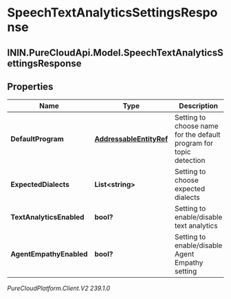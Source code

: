 # SpeechTextAnalyticsSettingsResponse

## ININ.PureCloudApi.Model.SpeechTextAnalyticsSettingsResponse

## Properties

|Name | Type | Description | Notes|
|------------ | ------------- | ------------- | -------------|
| **DefaultProgram** | [**AddressableEntityRef**](AddressableEntityRef) | Setting to choose name for the default program for topic detection | [optional] |
| **ExpectedDialects** | **List&lt;string&gt;** | Setting to choose expected dialects | [optional] |
| **TextAnalyticsEnabled** | **bool?** | Setting to enable/disable text analytics | [optional] |
| **AgentEmpathyEnabled** | **bool?** | Setting to enable/disable Agent Empathy setting | [optional] |



_PureCloudPlatform.Client.V2 239.1.0_
